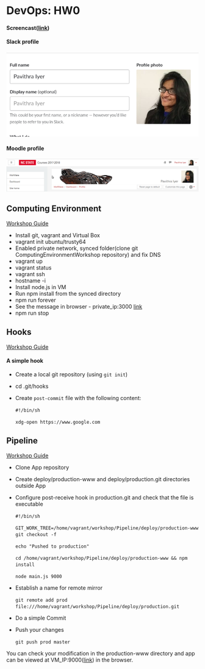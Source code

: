 # DevOps: HW0
#### Screencast([link](https://youtu.be/atX1i56iOVk))

#### Slack profile 
![Alt text](Images/Slack.png?raw=true "Click here")

#### Moodle profile 
![Alt text](Images/Moodle.png?raw=true "Click here")

## Computing Environment

[Workshop Guide](https://github.com/chrisparnin/ComputingEnvironmentsWorkshop/blob/master/VM.md)
* Install git, vagrant and Virtual Box
* vagrant init ubuntu/trusty64
* Enabled private network, synced folder(clone git ComputingEnvironmentWorkshop repository) and fix DNS
* vagrant up
* vagrant status
* vagrant ssh
* hostname -i
* Install node.js in VM
* Run npm install from the synced directory
* npm run forever
* See the message in browser - private_ip:3000 [link](http://192.168.18.23:3000/)
* npm run stop


## Hooks
[Workshop Guide](https://github.com/CSC-DevOps/Course/blob/master/Workshops/PipelineBasics.md)
#### A simple hook

* Create a local git repository (using `git init`)
* cd .git/hooks
* Create `post-commit` file with the following content:

    `#!/bin/sh`
    
    `xdg-open https://www.google.com`

## Pipeline
[Workshop Guide](https://github.com/CSC-DevOps/Course/blob/master/Workshops/PipelineBasics.md)
* Clone App repository
* Create deploy/production-www and deploy/production.git directories outside App
* Configure post-receive hook in production.git and check that the file is executable

    `#!/bin/sh`
    
    `GIT_WORK_TREE=/home/vagrant/workshop/Pipeline/deploy/production-www git checkout -f`
    
    `echo "Pushed to production"`
    
    `cd /home/vagrant/workshop/Pipeline/deploy/production-www && npm install`
    
    `node main.js 9000`

* Establish a name for remote mirror

    `git remote add prod file:///home/vagrant/workshop/Pipeline/deploy/production.git`

* Do a simple Commit
* Push your changes

    `git push prod master`

 You can check your modification in the production-www directory and app can be viewed at VM_IP:9000([link](http://192.168.18.23:9000/)) in the browser. 
